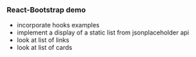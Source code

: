 ### React-Bootstrap demo
- incorporate hooks examples
- implement a display of a static list from jsonplaceholder api
- look at list of links
- look at list of cards
